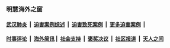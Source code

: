 
### 明慧海外之窗

####  [武汉肺炎](indexes/365.md?t=02010600) &nbsp;|&nbsp;  [迫害案例综述](indexes/328.md?t=02010600) &nbsp;|&nbsp; [迫害致死案例](indexes/277.md?t=02010600)  &nbsp;|&nbsp; [更多迫害案例](indexes/81.md?t=02010600)  &nbsp;|&nbsp; 
####  [时事评论](indexes/251.md?t=02010600) &nbsp;|&nbsp; [海外简讯](indexes/245.md?t=02010600)&nbsp;|&nbsp;  [社会支持](indexes/140.md?t=02010600) &nbsp;|&nbsp; [褒奖决议](indexes/282.md?t=02010600) &nbsp;|&nbsp; [社区报道](indexes/91.md?t=02010600)  &nbsp;|&nbsp; [天人之间](indexes/78.md?t=02010600) 

